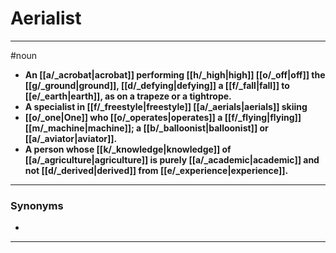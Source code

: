 # Aerialist
---
#noun
- **An [[a/_acrobat|acrobat]] performing [[h/_high|high]] [[o/_off|off]] the [[g/_ground|ground]], [[d/_defying|defying]] a [[f/_fall|fall]] to [[e/_earth|earth]], as on a trapeze or a tightrope.**
- **A specialist in [[f/_freestyle|freestyle]] [[a/_aerials|aerials]] skiing**
- **[[o/_one|One]] who [[o/_operates|operates]] a [[f/_flying|flying]] [[m/_machine|machine]]; a [[b/_balloonist|balloonist]] or [[a/_aviator|aviator]].**
- **A person whose [[k/_knowledge|knowledge]] of [[a/_agriculture|agriculture]] is purely [[a/_academic|academic]] and not [[d/_derived|derived]] from [[e/_experience|experience]].**
---
### Synonyms
- 
---
